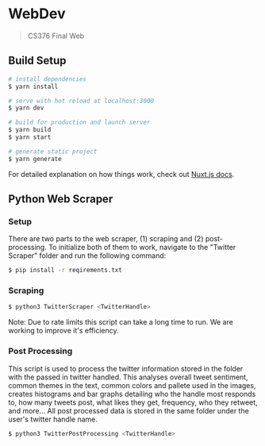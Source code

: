 # WebDev

> CS376 Final Web

## Build Setup

```bash
# install dependencies
$ yarn install

# serve with hot reload at localhost:3000
$ yarn dev

# build for production and launch server
$ yarn build
$ yarn start

# generate static project
$ yarn generate
```

For detailed explanation on how things work, check out [Nuxt.js docs](https://nuxtjs.org).

## Python Web Scraper

### Setup

There are two parts to the web scraper, (1) scraping and (2) post-processing. To initialize both of them to work, navigate to the "Twitter Scraper" folder and run the following command:

```bash
$ pip install -r reqirements.txt
```

### Scraping

```bash
$ python3 TwitterScraper <TwitterHandle>
```

Note: Due to rate limits this script can take a long time to run. We are working to improve it's efficiency.

### Post Processing

This script is used to process the twitter information stored in the folder with the passed in twitter handled. This analyses overall tweet sentiment, common themes in the text, common colors and pallete used in the images, creates histograms and bar graphs detailing who the handle most responds to, how many tweets post, what likes they get, frequency, who they retweet, and more... All post processed data is stored in the same folder under the user's twitter handle name.

```bash
$ python3 TwitterPostProcessing <TwitterHandle>
```

